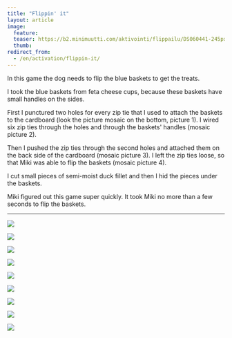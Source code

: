 ```yaml
---
title: "Flippin' it"
layout: article
image:
  feature:
  teaser: https://b2.minimuutti.com/aktivointi/flippailu/DS060441-245px.jpg
  thumb:
redirect_from:
  - /en/activation/flippin-it/
---
```


In this game the dog needs to flip the blue baskets to get the treats.

I took the blue baskets from feta cheese cups, because these baskets have small handles on the sides.

First I punctured two holes for every zip tie that I used to attach the baskets to the cardboard (look the picture mosaic on the bottom, picture 1). I wired six zip ties through the holes and through the baskets' handles (mosaic picture 2).

Then I pushed the zip ties through the second holes and attached them on the back side of the cardboard (mosaic picture 3). I left the zip ties loose, so that Miki was able to flip the baskets (mosaic picture 4).

I cut small pieces of semi-moist duck fillet and then I hid the pieces under the baskets.

Miki figured out this game super quickly. It took Miki no more than a few seconds to flip the baskets.

---

![](https://b2.minimuutti.com/aktivointi/flippailu/DS06021-800px.jpg)

![](https://b2.minimuutti.com/aktivointi/flippailu/DS06072-800px.jpg)

![](https://b2.minimuutti.com/aktivointi/flippailu/DS06074-800px.jpg)

![](https://b2.minimuutti.com/aktivointi/flippailu/DS06075-800px.jpg)

![](https://b2.minimuutti.com/aktivointi/flippailu/DS06078-800px.jpg)

![](https://b2.minimuutti.com/aktivointi/flippailu/DS06029-800px.jpg)

![](https://b2.minimuutti.com/aktivointi/flippailu/DS06042-800px.jpg)

![](https://b2.minimuutti.com/aktivointi/flippailu/DS06044-800px.jpg)

![](https://b2.minimuutti.com/aktivointi/flippailu/Kollaasi_flip-800px.jpg)

